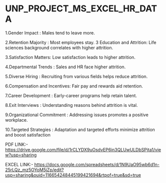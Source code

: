 # UNP_PROJECT_MS_EXCEL_HR_DATA

1.Gender Impact : Males tend to leave more.

2.Retention Majority : Most employees stay. 3 Education and Attrition: Life sciences background correlates with higher attrition.

3.Satisfaction Matters: Low satisfaction leads to higher attrition.

4.Departmental Trends : Sales and HR face higher attrition.

5.Diverse Hiring : Recruiting from various fields helps reduce attrition.

6.Compensation and Incentives: Fair pay and rewards aid retention.

7.Career Development : Early-career programs help retain talent.

8.Exit Interviews : Understanding reasons behind attrition is vital.

9.Organizational Commitment : Addressing issues promotes a positive workplace.

10.Targeted Strategies : Adaptation and targeted efforts minimize attrition and boost satisfaction

PDF LINK:- https://drive.google.com/file/d/1rCLYDX9uOsdvEP6in3QLUwULDbSPjta1/view?usp=sharing

EXCEL LINK:- https://docs.google.com/spreadsheets/d/1N9UaO95wb6d1n-25rLQz_mz5OYoM5jZp/edit?usp=sharing&ouid=116654248445199421694&rtpof=true&sd=true
